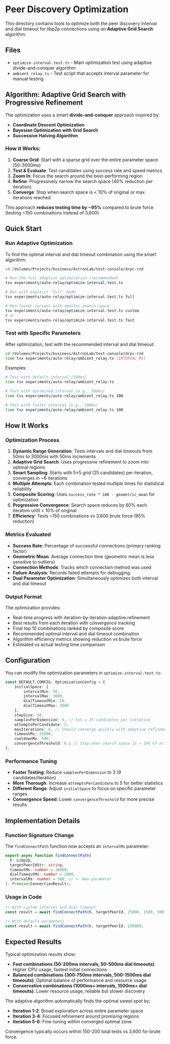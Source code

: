 # Peer Discovery Optimization

This directory contains tools to optimize both the peer discovery interval and dial timeout for libp2p connections using an **Adaptive Grid Search** algorithm.

## Files

- `optimize-interval.test.ts` - Main optimization test using adaptive divide-and-conquer algorithm
- `ambient_relay.ts` - Test script that accepts interval parameter for manual testing

## Algorithm: Adaptive Grid Search with Progressive Refinement

The optimization uses a smart **divide-and-conquer** approach inspired by:
- **Coordinate Descent Optimization** 
- **Bayesian Optimization with Grid Search**
- **Successive Halving Algorithm**

### How it Works:
1. **Coarse Grid**: Start with a sparse grid over the entire parameter space (50-3000ms)
2. **Test & Evaluate**: Test candidates using success rate and speed metrics  
3. **Zoom In**: Focus the search around the best-performing region
4. **Refine**: Progressively narrow the search space (40% reduction per iteration)
5. **Converge**: Stop when search space is < 10% of original or max iterations reached

This approach **reduces testing time by ~95%** compared to brute force (testing ~150 combinations instead of 3,600).

## Quick Start

### Run Adaptive Optimization

To find the optimal interval and dial timeout combination using the smart algorithm:

```bash
cd /Volumes/Projects/business/AstronLab/test-console/drpc-rnd

# Run the full adaptive optimization (recommended)
tsx experiments/auto-relay/optimize-interval.test.ts

# Run with explicit 'full' mode 
tsx experiments/auto-relay/optimize-interval.test.ts full

# Run faster variant with smaller search space
tsx experiments/auto-relay/optimize-interval.test.ts custom
# or
tsx experiments/auto-relay/optimize-interval.test.ts fast
```

### Test with Specific Parameters

After optimization, test with the recommended interval and dial timeout:

```bash
cd /Volumes/Projects/business/AstronLab/test-console/drpc-rnd
time tsx experiments/auto-relay/ambient_relay.ts [INTERVAL_MS]
```

Examples:

```bash
# Test with default interval (500ms)
time tsx experiments/auto-relay/ambient_relay.ts

# Test with optimized interval (e.g., 300ms)
time tsx experiments/auto-relay/ambient_relay.ts 300

# Test with faster interval (e.g., 100ms)
time tsx experiments/auto-relay/ambient_relay.ts 100
```

## How It Works

### Optimization Process

1. **Dynamic Range Generation**: Tests intervals and dial timeouts from 50ms to 3000ms with 50ms increments
2. **Adaptive Grid Search**: Uses progressive refinement to zoom into optimal regions
3. **Smart Sampling**: Starts with 5×5 grid (25 candidates) per iteration, converges in ~6 iterations
4. **Multiple Attempts**: Each combination tested multiple times for statistical reliability
5. **Composite Scoring**: Uses `success_rate * 100 - geometric_mean` for optimization
6. **Progressive Convergence**: Search space reduces by 60% each iteration until < 10% of original
7. **Efficiency**: Tests ~150 combinations vs 3,600 brute force (95% reduction)

### Metrics Evaluated

- **Success Rate**: Percentage of successful connections (primary ranking factor)
- **Geometric Mean**: Average connection time (geometric mean is less sensitive to outliers)
- **Connection Methods**: Tracks which connection method was used
- **Failure Analysis**: Records failed attempts for debugging
- **Dual Parameter Optimization**: Simultaneously optimizes both interval and dial timeout

### Output Format

The optimization provides:

- Real-time progress with iteration-by-iteration adaptive refinement
- Best results from each iteration with convergence tracking  
- Final top 10 combinations ranked by composite score
- Recommended optimal interval and dial timeout combination
- Algorithm efficiency metrics showing reduction vs brute force
- Estimated vs actual testing time comparison

## Configuration

You can modify the optimization parameters in `optimize-interval.test.ts`:

```typescript
const DEFAULT_CONFIG: OptimizationConfig = {
    initialSpace: {
        intervalMin: 50,
        intervalMax: 3000,
        dialTimeoutMin: 50,
        dialTimeoutMax: 3000
    },
    stepSize: 50,
    samplesPerDimension: 5, // 5x5 = 25 candidates per iteration
    attemptsPerCandidate: 3,
    maxIterations: 6, // Should converge quickly with adaptive refinement
    timeoutMs: 25000,
    cooldownMs: 500,
    convergenceThreshold: 0.1 // Stop when search space is < 10% of original
};
```

### Performance Tuning

- **Faster Testing**: Reduce `samplesPerDimension` to 3 (9 candidates/iteration)
- **More Thorough**: Increase `attemptsPerCandidate` to 5 for better statistics
- **Different Range**: Adjust `initialSpace` to focus on specific parameter ranges
- **Convergence Speed**: Lower `convergenceThreshold` for more precise results

## Implementation Details

### Function Signature Change

The `findConnectPath` function now accepts an `intervalMs` parameter:

```typescript
export async function findConnectPath(
  h: Libp2p,
  targetPeerIdStr: string,
  timeoutMs: number = 30000,
  dialTimeoutMs: number = 2000,
  intervalMs: number = 500, // <- New parameter
): Promise<ConnectionResult>;
```

### Usage in Code

```typescript
// With custom interval and dial timeout
const result = await findConnectPath(h, targetPeerId, 25000, 1500, 300);

// With default parameters
const result = await findConnectPath(h, targetPeerId, 25000);
```

## Expected Results

Typical optimization results show:

- **Fast combinations (50-200ms intervals, 50-500ms dial timeouts)**: Higher CPU usage, fastest initial connections
- **Balanced combinations (300-750ms intervals, 500-1500ms dial timeouts)**: Optimal balance of performance and resource usage  
- **Conservative combinations (1000ms+ intervals, 1500ms+ dial timeouts)**: Lower resource usage, reliable but slower discovery

The adaptive algorithm automatically finds the optimal sweet spot by:

- **Iteration 1-2**: Broad exploration across entire parameter space
- **Iteration 3-4**: Focused refinement around promising regions  
- **Iteration 5-6**: Fine-tuning within converged optimal zone

Convergence typically occurs within 150-200 total tests vs 3,600 for brute force.
